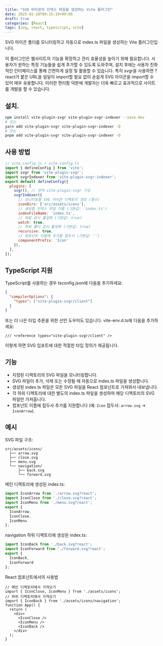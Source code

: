 ```yaml
---
title: "SVG 아이콘의 인덱스 파일을 생성하는 Vite 플러그인"
date: 2025-02-28T09:15:19+09:00
draft: true
categories: [React]
tags: [svg, react, typescript, vite]
---
```


SVG 아이콘 폴더를 모니터링하고 자동으로 index.ts 파일을 생성하는 Vite 플러그인입니다.
<!--more-->
이 플러그인은 웹사이트의 기능을 확장하고 관리 효율성을 높이기 위해 필요합니다. 사용자가 원하는 특정 기능들을 쉽게 추가할 수 있도록 도와주며, 설치 후에는 사용자 친화적인 인터페이스를 통해 간편하게 설정 및 활용할 수 있습니다. 특히 svgr을 사용하면 ?react가 붙은 URL을 일일이 import할 필요 없이 손쉽게 SVG 아이콘을 import할 수 있어 매우 유용합니다. 이러한 편리함 덕분에 개발자는 더욱 빠르고 효과적으로 사이트를 개발을 할 수 있습니다.

## 설치. 
```bash
npm install vite-plugin-svgr vite-plugin-svgr-indexer --save-dev
# 또는
yarn add vite-plugin-svgr vite-plugin-svgr-indexer -D
# 또는
pnpm add vite-plugin-svgr vite-plugin-svgr-indexer -D
```

## 사용 방법
```js
// vite.config.js / vite.config.ts
import { defineConfig } from 'vite';
import svgr from 'vite-plugin-svgr';
import svgrIndexer from 'vite-plugin-svgr-indexer';
export default defineConfig({
  plugins: [
    svgr(), // 먼저 vite-plugin-svgr 구성
    svgrIndexer({
      // 모니터링할 SVG 아이콘 디렉토리 경로 (필수)
      iconDirs: ['src/assets/icons'],
      // 생성할 인덱스 파일 이름 (기본값: 'index.ts')
      indexFileName: 'index.ts',
      // 파일 감시 활성화 (기본값: true)
      watch: true,
      // 하위 폴더 감시 활성화 (기본값: true)
      recursive: true,
      // 컴포넌트 이름에 추가할 접두사 (기본값: '')
      componentPrefix: 'Icon'
    }),
  ],
});
```

## TypeScript 지원
TypeScript를 사용하는 경우 tsconfig.json에 다음을 추가하세요:
```json
{
  "compilerOptions": {
    "types": ["vite-plugin-svgr/client"]
  }
}
```
또는 더 나은 타입 추론을 위한 선언 도우미도 있습니다. vite-env.d.ts에 다음을 추가하세요:

```
/// <reference types="vite-plugin-svgr/client" />
```

이렇게 하면 SVG 임포트에 대한 적절한 타입 정의가 제공됩니다.

## 기능
- 지정된 디렉토리의 SVG 파일을 모니터링합니다.
- SVG 파일이 추가, 삭제 또는 수정될 때 자동으로 index.ts 파일을 생성합니다.
- 생성된 index.ts 파일은 모든 SVG 파일을 React 컴포넌트로 가져와서 내보냅니다.
- 각 하위 디렉토리에 대한 별도의 index.ts 파일을 생성하여 해당 디렉토리의 SVG 파일만 가져옵니다.
- 컴포넌트 이름에 접두사 추가를 지원합니다 (예: `Icon` 접두사: `arrow.svg` → `IconArrow`).

## 예시
SVG 파일 구조:

```
src/assets/icons/
  ├── arrow.svg
  ├── close.svg
  ├── menu.svg
  └── navigation/
      ├── back.svg
      └── forward.svg
```

메인 디렉토리에 생성된 index.ts:

```typescript
import IconArrow from './arrow.svg?react';
import IconClose from './close.svg?react';
import IconMenu from './menu.svg?react';
export {
  IconArrow,
  IconClose,
  IconMenu
};
```

navigation 하위 디렉토리에 생성된 index.ts:

```typescript
import IconBack from './back.svg?react';
import IconForward from './forward.svg?react';
export {
  IconBack,
  IconForward
};
```

React 컴포넌트에서의 사용법

```tsx
// 메인 디렉토리에서 가져오기
import { IconClose, IconMenu } from './assets/icons';
// 하위 디렉토리에서 가져오기
import { IconBack } from './assets/icons/navigation';
function App() {
  return (
    <div>
      <IconClose />
      <IconMenu />
      <IconBack />
    </div>
  );
}
```
